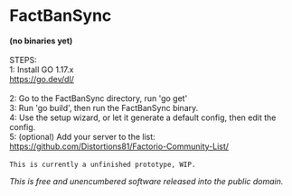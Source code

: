 # FactBanSync
**(no binaries yet)**<br>
<br>
STEPS:<br>
1: Install GO 1.17.x<br>
https://go.dev/dl/<br>
<br>
2: Go to the FactBanSync directory, run 'go get'<br>
3: Run 'go build', then run the FactBanSync binary.<br>
4: Use the setup wizard, or let it generate a default config, then edit the config.<br>
5: (optional) Add your server to the list:<br>
https://github.com/Distortions81/Factorio-Community-List/<br>
<br>
`This is currently a unfinished prototype, WIP.`<br>

*This is free and unencumbered software released into the public domain.*
